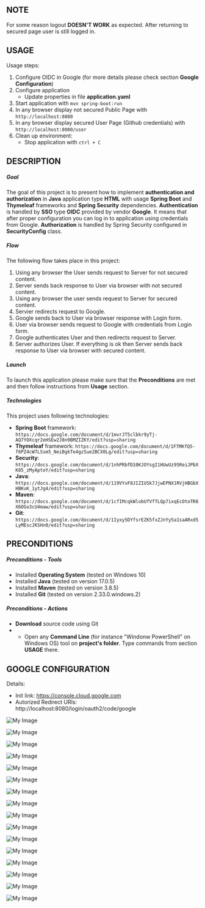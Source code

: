 NOTE
----

For some reason logout **DOESN'T WORK** as expected. After returning to secured page user is still logged in.


USAGE
-----

Usage steps:
1. Configure OIDC in Google (for more details please check section **Google Configuration**)
1. Configure application
     * Update properties in file **application.yaml**     
1. Start application with `mvn spring-boot:run`
1. In any browser display not secured Public Page with `http://localhost:8080`
1. In any browser display secured User Page (Github credentials) with `http://localhost:8080/user`
1. Clean up environment:
    * Stop application with `ctrl + C`


DESCRIPTION
-----------

##### Goal
The goal of this project is to present how to implement **authentication and authorization** in **Java** application type **HTML** with usage **Spring Boot** and **Thymeleaf** frameworks and **Spring Security** dependencies. **Authentication** is handled by **SSO** type **OIDC** provided by vendor **Google**. It means that after proper configuration you can log in to application using credentials from Google. **Authorization** is handled by Spring Security configured in **SecurityConfig** class.

##### Flow
The following flow takes place in this project:
1. Using any browser the User sends request to Server for not secured content.
1. Server sends back response to User via browser with not secured content.
1. Using any browser the user sends request to Server for secured content.
1. Servier redirects request to Google.
1. Google sends back to User via browser response with Login form.
1. User via browser sends request to Google with credentials from Login form. 
1. Google authenticates User and then redirects request to Server.
1. Server authorizes User. If everything is ok then Server sends back response to User via browser with secured content.

##### Launch
To launch this application please make sure that the **Preconditions** are met and then follow instructions from **Usage** section.

##### Technologies
This project uses following technologies:
* **Spring Boot** framework: `https://docs.google.com/document/d/1mvrJT5clbkr9yTj-AQ7YOXcqr2eHSEw2J8n9BMZIZKY/edit?usp=sharing`
* **Thymeleaf** framework: `https://docs.google.com/document/d/1FTMKfQ5-f6PZ4cW7LSsm5_NeiBgkTe4gzSue2BCX0Lg/edit?usp=sharing`
* **Security**: `https://docs.google.com/document/d/1nhPRbfD10KJOYsgI1HUwUz95ReiJPbXK85_zMyAptoY/edit?usp=sharing`
* **Java**: `https://docs.google.com/document/d/119VYxF8JIZIUSk7JjwEPNX1RVjHBGbXHBKuK_1ytJg4/edit?usp=sharing`
* **Maven**: `https://docs.google.com/document/d/1cfIMcqkWlobUfVfTLQp7ixqEcOtoTR8X6OGo3cU4maw/edit?usp=sharing`
* **Git**: `https://docs.google.com/document/d/1Iyxy5DYfsrEZK5fxZJnYy5a1saARxd5LyMEscJKSHn0/edit?usp=sharing`


PRECONDITIONS
-------------

##### Preconditions - Tools
* Installed **Operating System** (tested on Windows 10)
* Installed **Java** (tested on version 17.0.5)
* Installed **Maven** (tested on version 3.8.5)
* Installed **Git** (tested on version 2.33.0.windows.2)

##### Preconditions - Actions
* **Download** source code using Git 
* * Open any **Command Line** (for instance "Windonw PowerShell" on Windows OS) tool on **project's folder**. Type commands from section **USAGE** there.


GOOGLE CONFIGURATION
--------------------

Details:
- Init link: https://console.cloud.google.com
- Autorized Redirect URIs: http://localhost:8080/login/oauth2/code/google


![My Image](images/google-1.png)

![My Image](images/google-2.png)

![My Image](images/google-3.png)

![My Image](images/google-4.png)

![My Image](images/google-5.png)

![My Image](images/google-6.png)

![My Image](images/google-7.png)

![My Image](images/google-8.png)

![My Image](images/google-9.png)

![My Image](images/google-10.png)

![My Image](images/google-11.png)

![My Image](images/google-12.png)

![My Image](images/google-13.png)

![My Image](images/google-14.png)

![My Image](images/google-15.png)

![My Image](images/google-16.png)